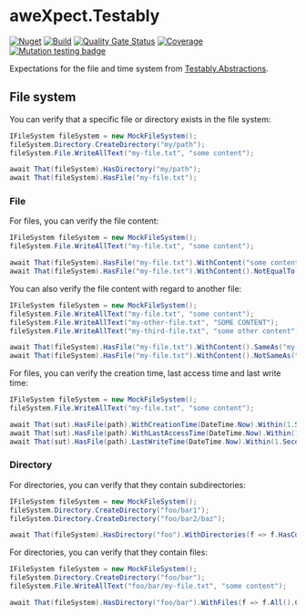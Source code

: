 # aweXpect.Testably

[![Nuget](https://img.shields.io/nuget/v/aweXpect.Testably)](https://www.nuget.org/packages/aweXpect.Testably)
[![Build](https://github.com/aweXpect/aweXpect.Testably/actions/workflows/build.yml/badge.svg)](https://github.com/aweXpect/aweXpect.Testably/actions/workflows/build.yml)
[![Quality Gate Status](https://sonarcloud.io/api/project_badges/measure?project=aweXpect_aweXpect.Testably&metric=alert_status)](https://sonarcloud.io/summary/new_code?id=aweXpect_aweXpect.Testably)
[![Coverage](https://sonarcloud.io/api/project_badges/measure?project=aweXpect_aweXpect.Testably&metric=coverage)](https://sonarcloud.io/summary/overall?id=aweXpect_aweXpect.Testably)
[![Mutation testing badge](https://img.shields.io/endpoint?style=flat&url=https%3A%2F%2Fbadge-api.stryker-mutator.io%2Fgithub.com%2FaweXpect%2FaweXpect.Testably%2Fmain)](https://dashboard.stryker-mutator.io/reports/github.com/aweXpect/aweXpect.Testably/main)

Expectations for the file and time system
from [Testably.Abstractions](https://github.com/Testably/Testably.Abstractions).

## File system

You can verify that a specific file or directory exists in the file system:

```csharp
IFileSystem fileSystem = new MockFileSystem();
fileSystem.Directory.CreateDirectory("my/path");
fileSystem.File.WriteAllText("my-file.txt", "some content");

await That(fileSystem).HasDirectory("my/path");
await That(fileSystem).HasFile("my-file.txt");
```

### File

For files, you can verify the file content:

```csharp
IFileSystem fileSystem = new MockFileSystem();
fileSystem.File.WriteAllText("my-file.txt", "some content");

await That(fileSystem).HasFile("my-file.txt").WithContent("some content").IgnoringCase();
await That(fileSystem).HasFile("my-file.txt").WithContent().NotEqualTo("some unexpected content");
```

You can also verify the file content with regard to another file:

```csharp
IFileSystem fileSystem = new MockFileSystem();
fileSystem.File.WriteAllText("my-file.txt", "some content");
fileSystem.File.WriteAllText("my-other-file.txt", "SOME CONTENT");
fileSystem.File.WriteAllText("my-third-file.txt", "some other content");

await That(fileSystem).HasFile("my-file.txt").WithContent().SameAs("my-other-file.txt").IgnoringCase();
await That(fileSystem).HasFile("my-file.txt").WithContent().NotSameAs("my-third-file.txt");
```

For files, you can verify the creation time, last access time and last write time:

```csharp
IFileSystem fileSystem = new MockFileSystem();
fileSystem.File.WriteAllText("my-file.txt", "some content");

await That(sut).HasFile(path).WithCreationTime(DateTime.Now).Within(1.Second());
await That(sut).HasFile(path).WithLastAccessTime(DateTime.Now).Within(1.Second());
await That(sut).HasFile(path).LastWriteTime(DateTime.Now).Within(1.Second());
```

### Directory

For directories, you can verify that they contain subdirectories:

```csharp
IFileSystem fileSystem = new MockFileSystem();
fileSystem.Directory.CreateDirectory("foo/bar1");
fileSystem.Directory.CreateDirectory("foo/bar2/baz");

await That(fileSystem).HasDirectory("foo").WithDirectories(f => f.HasCount().EqualTo(2));
```

For directories, you can verify that they contain files:

```csharp
IFileSystem fileSystem = new MockFileSystem();
fileSystem.Directory.CreateDirectory("foo/bar");
fileSystem.File.WriteAllText("foo/bar/my-file.txt", "some content");

await That(fileSystem).HasDirectory("foo/bar").WithFiles(f => f.All().ComplyWith(x => x.HasContent("SOME CONTENT").IgnoringCase()));
```
